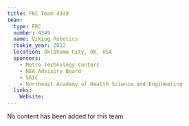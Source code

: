 ```yaml
---
title: FRC Team 4349
team:
  type: FRC
  number: 4349
  name: Viking Robotics
  rookie_year: 2012
  location: Oklahoma City, OK, USA
  sponsors:
    - Metro Technology Centers
    - NEA Advisory Board
    - SAIC
    - Northeast Academy of Health Science and Engineering
  links:
    Website: 
---
```

No content has been added for this team